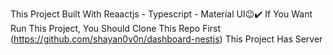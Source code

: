 This Project Built With Reaactjs - Typescript - Material UI😉✔️
If You Want Run This Project, You Should Clone This Repo First (https://github.com/shayan0v0n/dashboard-nestjs)
This Project Has Server
